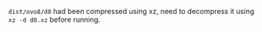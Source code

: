 `dist/ovo8/d8` had been compressed using xz, need to decompress it using `xz -d d8.xz` before running.
